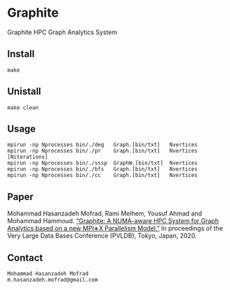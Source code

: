 # Graphite
   Graphite HPC Graph Analytics System 
## Install
    make
## Unistall
    make clean
## Usage
    mpirun -np Nprocesses bin/./deg   Graph.[bin/txt]   Nvertices
    mpirun -np Nprocesses bin/./pr    Graph.[bin/txt]   Nvertices [Niterations]
    mpirun -np Nprocesses bin/./sssp  GraphW.[bin/txt]  Nvertices
    mpirun -np Nprocesses bin/./bfs   Graph.[bin/txt]   Nvertices
    mpirun -np Nprocesses bin/./cc    Graph.[bin/txt]   Nvertices
## Paper
Mohammad Hasanzadeh Mofrad, Rami Melhem, Yousuf Ahmad and Mohammad Hammoud. [“Graphite: A NUMA-aware HPC System for Graph Analytics based on a new MPI∗X Parallelism Model.”](http://www.vldb.org/pvldb/vol13/p783-mofrad.pdf) In proceedings of the Very Large Data Bases Conference (PVLDB), Tokyo, Japan, 2020.

## Contact
    Mohammad Hasanzadeh Mofrad
    m.hasanzadeh.mofrad@gmail.com
